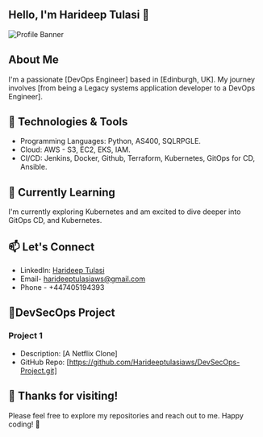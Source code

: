 ## Hello, I'm Harideep Tulasi 👋

![Profile Banner](images/profile-banner.png)

## About Me
I'm a passionate [DevOps Engineer] based in [Edinburgh, UK]. My journey involves [from being a Legacy systems application developer to a DevOps Engineer].

## 🔧 Technologies & Tools
- Programming Languages: Python, AS400, SQLRPGLE.
- Cloud: AWS - S3, EC2, EKS, IAM.
- CI/CD: Jenkins, Docker, Github, Terraform, Kubernetes, GitOps for CD, Ansible.

## 🌱 Currently Learning
I'm currently exploring Kubernetes and am excited to dive deeper into GitOps CD, and Kubernetes.

## 📫 Let's Connect
- LinkedIn: [Harideep Tulasi](https://www.linkedin.com/in/Haritul)
- Email- harideeptulasiaws@gmail.com
- Phone - +447405194393

## 📂DevSecOps Project
### Project 1
- Description: [A Netflix Clone]
- GitHub Repo: [https://github.com/Harideeptulasiaws/DevSecOps-Project.git]

## 🎉 Thanks for visiting!
Please feel free to explore my repositories and reach out to me. Happy coding! 🚀
